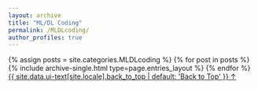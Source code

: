 ```yaml
---
layout: archive
title: "ML/DL Coding"
permalink: /MLDLcoding/
author_profiles: true
---
```


{% assign posts = site.categories.MLDLcoding %}
{% for post in posts %} 
  {% include archive-single.html type=page.entries_layout %} 
{% endfor %}
<a href="#page-title" class="back-to-top">{{ site.data.ui-text[site.locale].back_to_top | default: 'Back to Top' }} &uarr;</a>